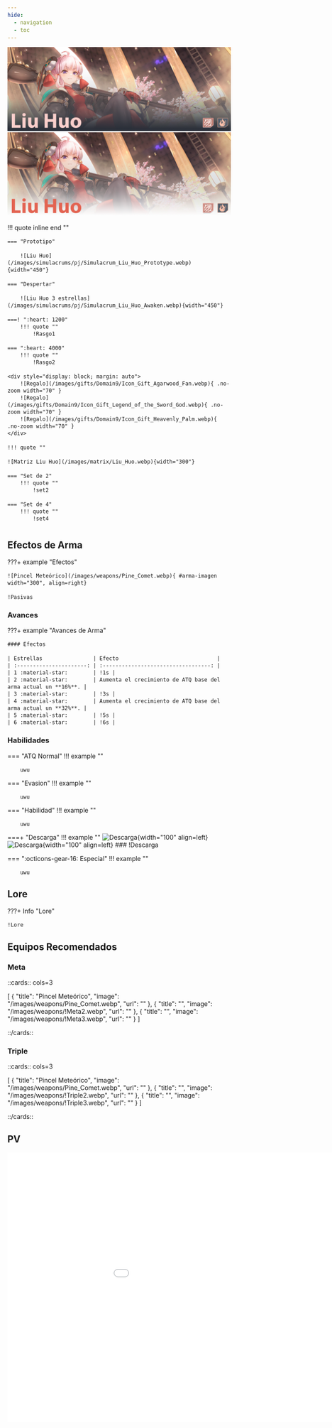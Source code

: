 ```yaml
---
hide:
  - navigation
  - toc
---
```


![Liu Huo](/images/covers/Cover_Liu_Huo.png#only-dark)
![Liu Huo](/images/covers/Cover_Liu_Huo_Light.png#only-light)

!!! quote inline end ""
        
    === "Prototipo"

        ![Liu Huo](/images/simulacrums/pj/Simulacrum_Liu_Huo_Prototype.webp){width="450"}

    === "Despertar"
      
        ![Liu Huo 3 estrellas](/images/simulacrums/pj/Simulacrum_Liu_Huo_Awaken.webp){width="450"}

    ===! ":heart: 1200"
        !!! quote ""
            !Rasgo1

    === ":heart: 4000"
        !!! quote ""
            !Rasgo2
    
    <div style="display: block; margin: auto">
        ![Regalo](/images/gifts/Domain9/Icon_Gift_Agarwood_Fan.webp){ .no-zoom width="70" }
        ![Regalo](/images/gifts/Domain9/Icon_Gift_Legend_of_the_Sword_God.webp){ .no-zoom width="70" }
        ![Regalo](/images/gifts/Domain9/Icon_Gift_Heavenly_Palm.webp){ .no-zoom width="70" }
    </div>

    !!! quote ""

    ![Matriz Liu Huo](/images/matrix/Liu_Huo.webp){width="300"}

    === "Set de 2"
        !!! quote ""
            !set2

    === "Set de 4"
        !!! quote ""
            !set4    

#

## Efectos de Arma

???+ example "Efectos"

    ![Pincel Meteórico](/images/weapons/Pine_Comet.webp){ #arma-imagen width="300", align=right}

    !Pasivas

### Avances

???+ example "Avances de Arma"

    #### Efectos

    | Estrellas                | Efecto                               |
    | :----------------------: | :----------------------------------: |
    | 1 :material-star:        | !1s |
    | 2 :material-star:        | Aumenta el crecimiento de ATQ base del arma actual un **16%**. |
    | 3 :material-star:        | !3s |
    | 4 :material-star:        | Aumenta el crecimiento de ATQ base del arma actual un **32%**. |
    | 5 :material-star:        | !5s |
    | 6 :material-star:        | !6s |

### Habilidades

=== "ATQ Normal"
    !!! example ""

        uwu

=== "Evasion"
    !!! example ""

        uwu

=== "Habilidad"
    !!! example ""

        uwu

===+ "Descarga"
    !!! example ""
        ![Descarga](/images/weapons/skills/Liu_Huo/discharge.webp#only-dark){width="100" align=left}
        ![Descarga](/images/weapons/skills/Liu_Huo/discharge_light.png#only-light){width="100" align=left}
        ### !Descarga

=== ":octicons-gear-16: Especial"
    !!! example ""

        uwu

## **Lore**

???+ Info "Lore"

    !Lore

## **Equipos Recomendados**

### Meta

::cards:: cols=3

[
 {
      "title": "Pincel Meteórico",
      "image": "/images/weapons/Pine_Comet.webp",
      "url": ""
    },
    {
      "title": "",
      "image": "/images/weapons/!Meta2.webp",
      "url": ""
    }, 
    {
      "title": "",
      "image": "/images/weapons/!Meta3.webp",
      "url": ""
    }
]

::/cards::

### Triple 

::cards:: cols=3

[
 {
      "title": "Pincel Meteórico",
      "image": "/images/weapons/Pine_Comet.webp",
      "url": ""
    },
    {
      "title": "",
      "image": "/images/weapons/!Triple2.webp",
      "url": ""
    },
    {
      "title": "",
      "image": "/images/weapons/!Triple3.webp",
      "url": ""
    }
]

::/cards::

## **PV**

<iframe style="display: block; margin: auto" width="1080" height="608" src="!PVvideo" title="YouTube video player" frameborder="0" allow="accelerometer; autoplay; clipboard-write; encrypted-media; gyroscope; picture-in-picture; web-share" allowfullscreen></iframe>